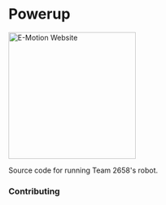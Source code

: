# Powerup

<a href='https://www.team2658.org/'><img width="250" alt='E-Motion Website' src='https://lh3.googleusercontent.com/0aDWYpyRi3sBhUlLuUDWWz9_7cQ8uTHpYOuZHy5dPWcemvHGBF4FEfBGPsf61cc2ZcmaFqD12xeVl2MLCQ'/></a>

Source code for running Team 2658's robot.

### Contributing
